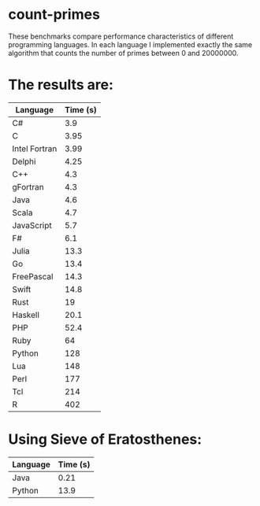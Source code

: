 # count-primes

These benchmarks compare performance characteristics of different programming languages.
In each language I implemented exactly the same algorithm that counts the number of primes between 0 and 20000000.

# The results are:
| Language      | Time (s) |
|---------------|--------|
| C#            |   3.9  |
| C             |   3.95 |
| Intel Fortran |   3.99 |
| Delphi        |   4.25 |
| C++           |   4.3  |
| gFortran      |   4.3  |
| Java          |   4.6  |
| Scala         |   4.7  |
| JavaScript    |   5.7  |
| F#            |   6.1  |
| Julia         |  13.3  | 
| Go            |  13.4  |
| FreePascal    |  14.3  |
| Swift         |  14.8  |
| Rust          |  19    |
| Haskell       |  20.1  |
| PHP           |  52.4  |
| Ruby          |  64    |
| Python        | 128    |
| Lua           | 148    |
| Perl          | 177    |
| Tcl           | 214    |
| R             | 402    |

# Using Sieve of Eratosthenes:
| Language      | Time (s) |
|---------------|--------|
| Java          |   0.21 |
| Python        | 13.9   |
